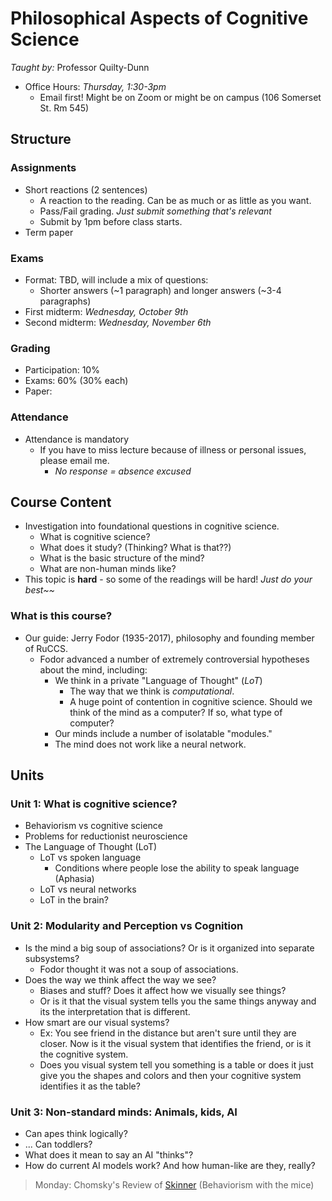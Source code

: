 # Philosophical Aspects of Cognitive Science

*Taught by:* Professor Quilty-Dunn

- Office Hours: *Thursday, 1:30-3pm*
	- Email first! Might be on Zoom or might be on campus (106 Somerset St. Rm 545)
## Structure

### Assignments
- Short reactions (2 sentences)
	- A reaction to the reading. Can be as much or as little as you want.
	- Pass/Fail grading. *Just submit something that's relevant*
	- Submit by 1pm before class starts.
- Term paper

### Exams

- Format: TBD, will include a mix of questions:
	- Shorter answers (~1 paragraph) and longer answers (~3-4 paragraphs)
- First midterm: *Wednesday, October 9th*
- Second midterm: *Wednesday, November 6th*

### Grading
- Participation: 10%
- Exams: 60% (30% each)
- Paper: 
### Attendance
- Attendance is mandatory
	- If you have to miss lecture because of illness or personal issues, please email me.
		- *No response = absence excused*

## Course Content
- Investigation into foundational questions in cognitive science.
	- What is cognitive science?
	- What does it study? (Thinking? What is that??)
	- What is the basic structure of the mind?
	- What are non-human minds like?
- This topic is **hard** - so some of the readings will be hard! *Just do your best~~*

### What is this course?

- Our guide: Jerry Fodor (1935-2017), philosophy and founding member of RuCCS.
	- Fodor advanced a number of extremely controversial hypotheses about the mind, including:
		- We think in a private "Language of Thought" (*LoT*)
			- The way that we think is *computational*.
			- A huge point of contention in cognitive science. Should we think of the mind as a computer? If so, what type of computer?
		- Our minds include a number of isolatable "modules."
		- The mind does not work like a neural network.

## Units

### Unit 1: What is cognitive science?
- Behaviorism vs cognitive science
- Problems for reductionist neuroscience
- The Language of Thought (LoT)
	- LoT vs spoken language
		- Conditions where people lose the ability to speak language (Aphasia)
	- LoT vs neural networks
	- LoT in the brain?

### Unit 2: Modularity and Perception vs Cognition
- Is the mind a big soup of associations? Or is it organized into separate subsystems?
	- Fodor thought it was not a soup of associations.
- Does the way we think affect the way we see?
	- Biases and stuff? Does it affect how we visually see things?
	- Or is it that the visual system tells you the same things anyway and its the interpretation that is different.
- How smart are our visual systems?
	- Ex: You see friend in the distance but aren't sure until they are closer. Now is it the visual system that identifies the friend, or is it the cognitive system.
	- Does you visual system tell you something is a table or does it just give you the shapes and colors and then your cognitive system identifies it as the table?

### Unit 3: Non-standard minds: Animals, kids, AI
- Can apes think logically?
- ... Can toddlers?
- What does it mean to say an AI "thinks"?
- How do current AI models work? And how human-like are they, really?

> Monday: Chomsky's Review of [Skinner](../cog-sci/2-history-of-the-mind#Behaviorism) (Behaviorism with the mice)
